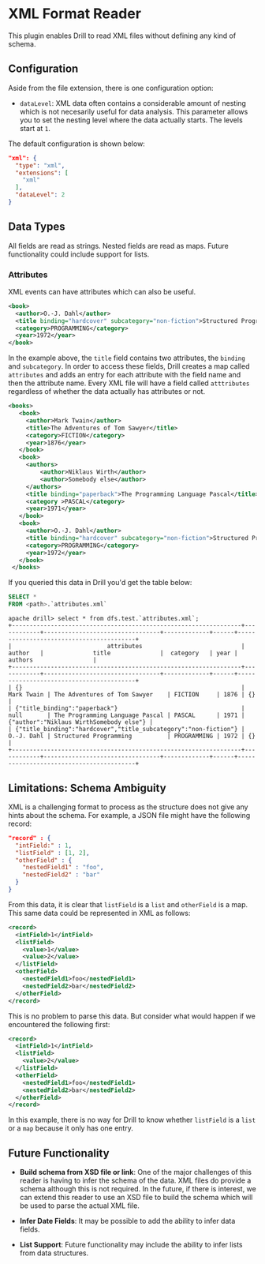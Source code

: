 # XML Format Reader
This plugin enables Drill to read XML files without defining any kind of schema.

## Configuration
Aside from the file extension, there is one configuration option:

* `dataLevel`: XML data often contains a considerable amount of nesting which is not necesarily useful for data analysis. This parameter allows you to set the nesting level 
  where the data actually starts.  The levels start at `1`.

The default configuration is shown below:

```json
"xml": {
  "type": "xml",
  "extensions": [
    "xml"
  ],
  "dataLevel": 2
}
```

## Data Types
All fields are read as strings.  Nested fields are read as maps.  Future functionality could include support for lists.

### Attributes
XML events can have attributes which can also be useful.
```xml
<book>
  <author>O.-J. Dahl</author>
  <title binding="hardcover" subcategory="non-fiction">Structured Programming</title>
  <category>PROGRAMMING</category>
  <year>1972</year>
</book>
```

In the example above, the `title` field contains two attributes, the `binding` and `subcategory`.  In order to access these fields, Drill creates a map called `attributes` and 
adds an entry for each attribute with the field name and then the attribute name.  Every XML file will have a field called `atttributes` regardless of whether the data actually 
has attributes or not.

```xml
<books>
   <book>
     <author>Mark Twain</author>
     <title>The Adventures of Tom Sawyer</title>
     <category>FICTION</category>
     <year>1876</year>
   </book>
   <book>
     <authors>
         <author>Niklaus Wirth</author>
         <author>Somebody else</author>
     </authors>
     <title binding="paperback">The Programming Language Pascal</title>
     <category >PASCAL</category>
     <year>1971</year>
   </book>
   <book>
     <author>O.-J. Dahl</author>
     <title binding="hardcover" subcategory="non-fiction">Structured Programming</title>
     <category>PROGRAMMING</category>
     <year>1972</year>
   </book>
 </books>
```
If you queried this data in Drill you'd get the table below:

```sql
SELECT * 
FROM <path>.`attributes.xml`
```

```
apache drill> select * from dfs.test.`attributes.xml`;
+-----------------------------------------------------------------+------------+---------------------------------+-------------+------+-----------------------------------------+
|                           attributes                            |   author   |              title              |  category   | year |                 authors                 |
+-----------------------------------------------------------------+------------+---------------------------------+-------------+------+-----------------------------------------+
| {}                                                              | Mark Twain | The Adventures of Tom Sawyer    | FICTION     | 1876 | {}                                      |
| {"title_binding":"paperback"}                                   | null       | The Programming Language Pascal | PASCAL      | 1971 | {"author":"Niklaus WirthSomebody else"} |
| {"title_binding":"hardcover","title_subcategory":"non-fiction"} | O.-J. Dahl | Structured Programming          | PROGRAMMING | 1972 | {}                                      |
+-----------------------------------------------------------------+------------+---------------------------------+-------------+------+-----------------------------------------+
```



## Limitations: Schema Ambiguity
XML is a challenging format to process as the structure does not give any hints about the schema.  For example, a JSON file might have the following record:

```json
"record" : {
  "intField:" : 1,
  "listField" : [1, 2],
  "otherField" : {
    "nestedField1" : "foo",
    "nestedField2" : "bar"
  }
}
```

From this data, it is clear that `listField` is a `list` and `otherField` is a map.  This same data could be represented in XML as follows:

```xml
<record>
  <intField>1</intField>
  <listField>
    <value>1</value>
    <value>2</value>
  </listField>
  <otherField>
    <nestedField1>foo</nestedField1>
    <nestedField2>bar</nestedField2>
  </otherField>
</record>
```
This is no problem to parse this data. But consider what would happen if we encountered the following first:
```xml
<record>
  <intField>1</intField>
  <listField>
    <value>2</value>
  </listField>
  <otherField>
    <nestedField1>foo</nestedField1>
    <nestedField2>bar</nestedField2>
  </otherField>
</record>
```
In this example, there is no way for Drill to know whether `listField` is a `list` or a `map` because it only has one entry. 

## Future Functionality

* **Build schema from XSD file or link**:  One of the major challenges of this reader is having to infer the schema of the data. XML files do provide a schema although this is not
 required.  In the future, if there is interest, we can extend this reader to use an XSD file to build the schema which will be used to parse the actual XML file. 
  
* **Infer Date Fields**: It may be possible to add the ability to infer data fields.

* **List Support**:  Future functionality may include the ability to infer lists from data structures.  